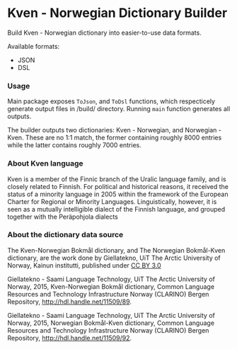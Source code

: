 # Kven - Norwegian Dictionary Builder

Build Kven - Norwegian dictionary into easier-to-use data formats.

Available formats:
- JSON
- DSL

### Usage

Main package exposes `ToJson`, and `ToDsl` functions, which respecticely generate output files in /build/ directory. Running `main` function generates all outputs.

The builder outputs two dictionaries: Kven - Norwegian, and Norwegian - Kven. These are no 1:1 match, the former containing roughly 8000 entries while the latter contains roughly 7000 entries.

### About Kven language

Kven is a member of the Finnic branch of the Uralic language family, and is closely related to Finnish. For political and historical reasons, it received the status of a minority language in 2005 within the framework of the European Charter for Regional or Minority Languages. Linguistically, however, it is seen as a mutually intelligible dialect of the Finnish language, and grouped together with the Peräpohjola dialects 

### About the dictionary data source

The Kven-Norwegian Bokmål dictionary, and The Norwegian Bokmål-Kven dictionary, are the work done by Giellatekno, UiT The Arctic University of Norway, Kainun institutti, published under [CC BY 3.0](https://creativecommons.org/licenses/by/3.0/)

Giellatekno - Saami Language Technology, UiT The Arctic University of Norway, 2015, Kven-Norwegian Bokmål dictionary, Common Language Resources and Technology Infrastructure Norway (CLARINO) Bergen Repository, http://hdl.handle.net/11509/89.

Giellatekno - Saami Language Technology, UiT The Arctic University of Norway, 2015, Norwegian Bokmål-Kven dictionary, Common Language Resources and Technology Infrastructure Norway (CLARINO) Bergen Repository, http://hdl.handle.net/11509/92.
